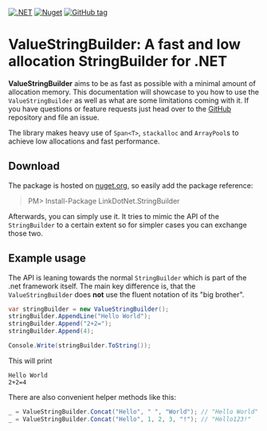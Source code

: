 [![.NET](https://github.com/linkdotnet/StringBuilder/actions/workflows/dotnet.yml/badge.svg)](https://github.com/linkdotnet/StringBuilder/actions/workflows/dotnet.yml)
[![Nuget](https://img.shields.io/nuget/dt/LinkDotNet.StringBuilder)](https://www.nuget.org/packages/LinkDotNet.StringBuilder/)
[![GitHub tag](https://img.shields.io/github/v/tag/linkdotnet/StringBuilder?include_prereleases&logo=github&style=flat-square)](https://github.com/linkdotnet/StringBuilder/releases)

# ValueStringBuilder: A fast and low allocation StringBuilder for .NET

**ValueStringBuilder** aims to be as fast as possible with a minimal amount of allocation memory. This documentation will showcase to you how to use the `ValueStringBuilder` as well as what are some limitations coming with it. If you have questions or feature requests just head over to the [GitHub](https://github.com/linkdotnet/StringBuilder) repository and file an issue.

The library makes heavy use of `Span<T>`, `stackalloc` and `ArrayPool`s to achieve low allocations and fast performance.

## Download
The package is hosted on [nuget.org]((https://www.nuget.org/packages/LinkDotNet.StringBuilder/)), so easily add the package reference:
> PM> Install-Package LinkDotNet.StringBuilder

Afterwards, you can simply use it. It tries to mimic the API of the `StringBuilder` to a certain extent so for simpler cases you can exchange those two.


## Example usage
The API is leaning towards the normal `StringBuilder` which is part of the .net framework itself. The main key difference is, that the `ValueStringBuilder` does **not** use the fluent notation of its "big brother".

```csharp
var stringBuilder = new ValueStringBuilder();
stringBuilder.AppendLine("Hello World");
stringBuilder.Append("2+2=");
stringBuilder.Append(4);

Console.Write(stringBuilder.ToString());
```

This will print
```
Hello World
2+2=4
```

There are also convenient helper methods like this:
```csharp
_ = ValueStringBuilder.Concat("Hello", " ", "World"); // "Hello World"
_ = ValueStringBuilder.Concat("Hello", 1, 2, 3, "!"); // "Hello123!"
```